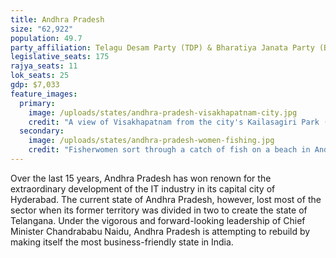 ```yaml
---
title: Andhra Pradesh
size: "62,922"
population: 49.7
party_affiliation: Telagu Desam Party (TDP) & Bharatiya Janata Party (BJP)
legislative_seats: 175
rajya_seats: 11
lok_seats: 25
gdp: $7,033
feature_images:
  primary:
    image: /uploads/states/andhra-pradesh-visakhapatnam-city.jpg
    credit: "A view of Visakhapatnam from the city's Kailasagiri Park (Av9, licensed under CC BY-SA 4.0)"
  secondary:
    image: /uploads/states/andhra-pradesh-women-fishing.jpg
    credit: "Fisherwomen sort through a catch of fish on a beach in Andhra Pradesh. (NOAH SEELAM/AFP/Getty Images)"
---
```


Over the last 15 years, Andhra Pradesh has won renown for the extraordinary development of the IT industry in its capital city of Hyderabad. The current state of Andhra Pradesh, however, lost most of the sector when its former territory was divided in two to create the state of Telangana. Under the vigorous and forward-looking leadership of Chief Minister Chandrababu Naidu, Andhra Pradesh is attempting to rebuild by making itself the most business-friendly state in India.
